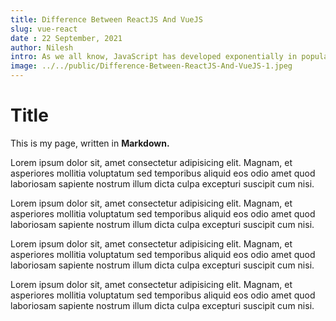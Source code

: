 ```yaml
---
title: Difference Between ReactJS And VueJS
slug: vue-react
date : 22 September, 2021
author: Nilesh
intro: As we all know, JavaScript has developed exponentially in popularity over the years and is now one of the most widely used platforms for developing web applications. Through the passing of time, developers have more exposure to front-end development resources, making the decision-making task more complicated.
image: ../../public/Difference-Between-ReactJS-And-VueJS-1.jpeg
---
```


# Title

This is my page, written in **Markdown.**

Lorem ipsum dolor sit, amet consectetur adipisicing elit. Magnam, et asperiores mollitia voluptatum sed temporibus aliquid eos odio amet quod laboriosam sapiente nostrum illum dicta culpa excepturi suscipit cum nisi.

Lorem ipsum dolor sit, amet consectetur adipisicing elit. Magnam, et asperiores mollitia voluptatum sed temporibus aliquid eos odio amet quod laboriosam sapiente nostrum illum dicta culpa excepturi suscipit cum nisi.

Lorem ipsum dolor sit, amet consectetur adipisicing elit. Magnam, et asperiores mollitia voluptatum sed temporibus aliquid eos odio amet quod laboriosam sapiente nostrum illum dicta culpa excepturi suscipit cum nisi.

Lorem ipsum dolor sit, amet consectetur adipisicing elit. Magnam, et asperiores mollitia voluptatum sed temporibus aliquid eos odio amet quod laboriosam sapiente nostrum illum dicta culpa excepturi suscipit cum nisi.

<!-- ![Logo](../../public/favicon1.svg) -->


